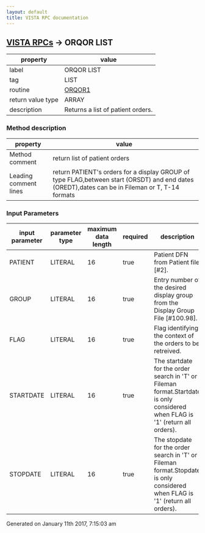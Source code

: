 ```yaml
---
layout: default
title: VISTA RPC documentation
---
```




## [VISTA RPCs](TableOfContent.md) &#8594; ORQOR LIST 

 property | value 
--- | --- 
 label | ORQOR LIST
 tag | LIST
 routine | [ORQOR1](http://code.osehra.org/dox/Routine_ORQOR1_source.html)
 return value type | ARRAY
 description | Returns a list of patient orders.


### Method description

 property | value 
--- | --- 
 Method comment | return list of patient orders
 Leading comment lines | return PATIENT's orders for a display GROUP of type FLAG,between start (ORSDT) and end dates (OREDT),dates can be in Fileman or T, T-14 formats

### Input Parameters

| input parameter | parameter type | maximum data length | required | description | 
| --- | --- | --- | --- | --- | 
| PATIENT | LITERAL | 16 | true | Patient DFN from Patient file [#2]. | 
| GROUP | LITERAL | 16 | true | Entry number of the desired display group from the Display Group File [#100.98]. | 
| FLAG | LITERAL | 16 | true | Flag identifying the context of the orders to be retreived. | 
| STARTDATE | LITERAL | 16 | true | The startdate for the order search in 'T' or Fileman format.Startdate is only considered when FLAG is '1' (return all orders). | 
| STOPDATE | LITERAL | 16 | true | The stopdate for the order search in 'T' or Fileman format.Stopdate is only considered when FLAG is '1' (return all orders). | 




 Generated on January 11th 2017, 7:15:03 am